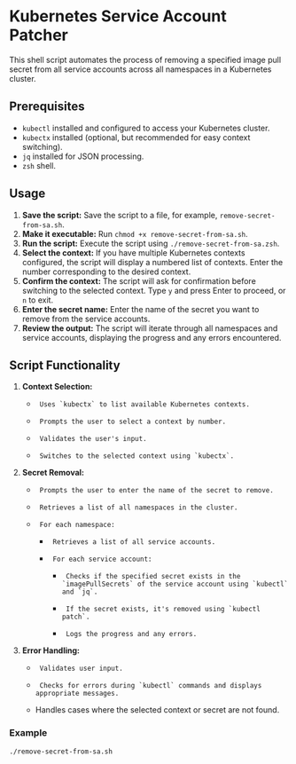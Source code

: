 # Kubernetes Service Account Patcher

This shell script automates the process of removing a specified image pull secret from all service accounts across all namespaces in a Kubernetes cluster.

## Prerequisites

-   `kubectl` installed and configured to access your Kubernetes cluster.
-   `kubectx` installed (optional, but recommended for easy context switching).
-   `jq` installed for JSON processing.
-   `zsh` shell.

## Usage

1.  **Save the script:** Save the script to a file, for example, `remove-secret-from-sa.sh`.
2.  **Make it executable:** Run `chmod +x remove-secret-from-sa.sh`.
3.  **Run the script:** Execute the script using `./remove-secret-from-sa.zsh`.
4.  **Select the context:** If you have multiple Kubernetes contexts configured, the script will display a numbered list of contexts. Enter the number corresponding to the desired context.
5.  **Confirm the context:** The script will ask for confirmation before switching to the selected context. Type `y` and press Enter to proceed, or `n` to exit.
6.  **Enter the secret name:** Enter the name of the secret you want to remove from the service accounts.
7.  **Review the output:** The script will iterate through all namespaces and service accounts, displaying the progress and any errors encountered.

## Script Functionality

1.  **Context Selection:**
    -      Uses `kubectx` to list available Kubernetes contexts.
    -      Prompts the user to select a context by number.
    -      Validates the user's input.
    -      Switches to the selected context using `kubectx`.
2.  **Secret Removal:**
    -      Prompts the user to enter the name of the secret to remove.
    -      Retrieves a list of all namespaces in the cluster.
    -      For each namespace:
        -      Retrieves a list of all service accounts.
        -      For each service account:
            -      Checks if the specified secret exists in the `imagePullSecrets` of the service account using `kubectl` and `jq`.
            -      If the secret exists, it's removed using `kubectl patch`.
            -      Logs the progress and any errors.
3.  **Error Handling:**
    -      Validates user input.
    -      Checks for errors during `kubectl` commands and displays appropriate messages.
    -   Handles cases where the selected context or secret are not found.

### Example

```bash
./remove-secret-from-sa.sh
```